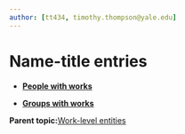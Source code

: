 ```yaml
---
author: [tt434, timothy.thompson@yale.edu]
---
```


# Name-title entries

-   **[People with works](../tasks/name-title/people_with_works.md)**  

-   **[Groups with works](../tasks/name-title/groups_with_works.md)**  


**Parent topic:**[Work-level entities](../concepts/work_level_entities.md)

